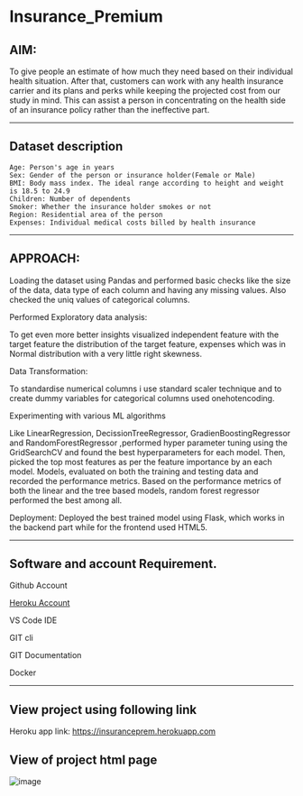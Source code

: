 # Insurance_Premium
AIM: 
------------------
To give people an estimate of how much they need based on their individual health situation. After that, customers can work with any health insurance carrier and its plans and perks while keeping the projected cost from our study in mind. This can assist a person in concentrating on the health side of an insurance policy rather than the ineffective part.

------------------

Dataset description
------------------

    Age: Person's age in years
    Sex: Gender of the person or insurance holder(Female or Male)
    BMI: Body mass index. The ideal range according to height and weight is 18.5 to 24.9
    Children: Number of dependents
    Smoker: Whether the insurance holder smokes or not
    Region: Residential area of the person
    Expenses: Individual medical costs billed by health insurance
 ------------------

APPROACH:
------------------
Loading the dataset using Pandas and performed basic checks like the size of the data, data type of each column and having any missing values. Also checked the uniq values of categorical columns.

Performed Exploratory data analysis:

To get even more better insights visualized independent feature with the target feature
    the distribution of the target feature, expenses which was in Normal distribution with a very little right skewness.

Data Transformation:

To standardise numerical columns i use standard scaler technique and to create dummy variables for categorical columns used onehotencoding.

Experimenting with various ML algorithms

Like LinearRegression, DecissionTreeRegressor, GradienBoostingRegressor and RandomForestRegressor ,performed hyper parameter tuning using the GridSearchCV and found the best hyperparameters for each model. Then, picked the top most features as per the feature importance by an each model. Models, evaluated on both the training and testing data and recorded the performance metrics. Based on the performance metrics of both the linear and the tree based models, random forest regressor performed the best among all.

Deployment: Deployed the best trained model using Flask, which works in the backend part while for the frontend used HTML5.

------------------

Software and account Requirement.
------------------

Github Account

[Heroku Account](https://dashboard.heroku.com/login)

VS Code IDE

GIT cli

GIT Documentation

Docker

------------------

View project using following link
------------------
Heroku app link:  https://insuranceprem.herokuapp.com

View of project html page
------------------

![image](https://user-images.githubusercontent.com/75008368/190839096-ac5a5215-5efb-42cd-a35b-e81444524cf3.png)



